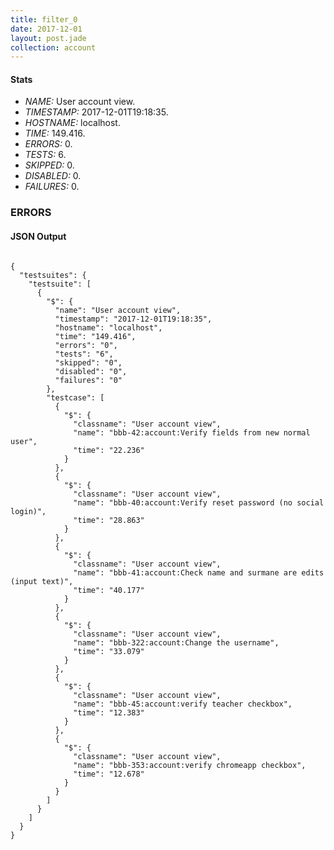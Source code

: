 ```yaml
---
title: filter_0
date: 2017-12-01
layout: post.jade
collection: account
---
```


#### Stats
- *NAME:* User account view.
- *TIMESTAMP:* 2017-12-01T19:18:35.
- *HOSTNAME:* localhost.
- *TIME:* 149.416.
- *ERRORS:* 0.
- *TESTS:* 6.
- *SKIPPED:* 0.
- *DISABLED:* 0.
- *FAILURES:* 0.


### ERRORS


<h4>JSON Output</h4>
<pre><code class="language-json">
{
  "testsuites": {
    "testsuite": [
      {
        "$": {
          "name": "User account view",
          "timestamp": "2017-12-01T19:18:35",
          "hostname": "localhost",
          "time": "149.416",
          "errors": "0",
          "tests": "6",
          "skipped": "0",
          "disabled": "0",
          "failures": "0"
        },
        "testcase": [
          {
            "$": {
              "classname": "User account view",
              "name": "bbb-42:account:Verify fields from new normal user",
              "time": "22.236"
            }
          },
          {
            "$": {
              "classname": "User account view",
              "name": "bbb-40:account:Verify reset password (no social login)",
              "time": "28.863"
            }
          },
          {
            "$": {
              "classname": "User account view",
              "name": "bbb-41:account:Check name and surmane are edits (input text)",
              "time": "40.177"
            }
          },
          {
            "$": {
              "classname": "User account view",
              "name": "bbb-322:account:Change the username",
              "time": "33.079"
            }
          },
          {
            "$": {
              "classname": "User account view",
              "name": "bbb-45:account:verify teacher checkbox",
              "time": "12.383"
            }
          },
          {
            "$": {
              "classname": "User account view",
              "name": "bbb-353:account:verify chromeapp checkbox",
              "time": "12.678"
            }
          }
        ]
      }
    ]
  }
}
</code></pre>